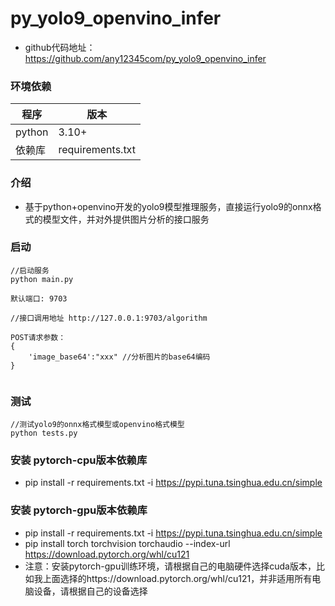 # py_yolo9_openvino_infer
* github代码地址：https://github.com/any12345com/py_yolo9_openvino_infer

### 环境依赖

| 程序         | 版本               |
| ---------- |------------------|
| python     | 3.10+            |
| 依赖库      | requirements.txt |
### 介绍
* 基于python+openvino开发的yolo9模型推理服务，直接运行yolo9的onnx格式的模型文件，并对外提供图片分析的接口服务

### 启动
~~~
//启动服务
python main.py

默认端口: 9703

//接口调用地址 http://127.0.0.1:9703/algorithm

POST请求参数：
{
    'image_base64':"xxx" //分析图片的base64编码
}


~~~

### 测试

~~~
//测试yolo9的onnx格式模型或openvino格式模型
python tests.py

~~~


### 安装 pytorch-cpu版本依赖库
* pip install -r requirements.txt -i https://pypi.tuna.tsinghua.edu.cn/simple

### 安装 pytorch-gpu版本依赖库
* pip install -r requirements.txt -i https://pypi.tuna.tsinghua.edu.cn/simple
* pip install torch torchvision torchaudio --index-url https://download.pytorch.org/whl/cu121
* 注意：安装pytorch-gpu训练环境，请根据自己的电脑硬件选择cuda版本，比如我上面选择的https://download.pytorch.org/whl/cu121，并非适用所有电脑设备，请根据自己的设备选择

